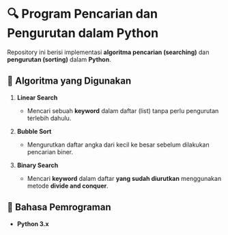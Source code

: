 # 🔍 Program Pencarian dan Pengurutan dalam Python  

Repository ini berisi implementasi **algoritma pencarian (searching)** dan **pengurutan (sorting)** dalam **Python**.  

## 📌 Algoritma yang Digunakan  
1. **Linear Search**  
   - Mencari sebuah **keyword** dalam daftar (list) tanpa perlu pengurutan terlebih dahulu.  

2. **Bubble Sort**  
   - Mengurutkan daftar angka dari kecil ke besar sebelum dilakukan pencarian biner.  

3. **Binary Search**  
   - Mencari **keyword** dalam daftar **yang sudah diurutkan** menggunakan metode **divide and conquer**.  

## 📜 Bahasa Pemrograman  
- **Python 3.x**  
